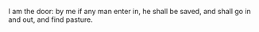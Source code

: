 I am the door: by me if any man enter in, he shall be saved, and shall go in and out, and find pasture.
